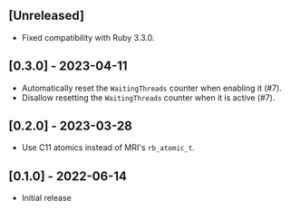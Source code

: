## [Unreleased]

- Fixed compatibility with Ruby 3.3.0.

## [0.3.0] - 2023-04-11

- Automatically reset the `WaitingThreads` counter when enabling it (#7).
- Disallow resetting the `WaitingThreads` counter when it is active (#7).

## [0.2.0] - 2023-03-28

- Use C11 atomics instead of MRI's `rb_atomic_t`.

## [0.1.0] - 2022-06-14

- Initial release
